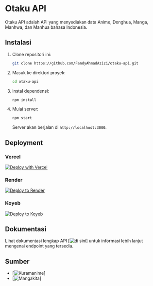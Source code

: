 # Otaku API

Otaku API adalah API yang menyediakan data Anime, Donghua, Manga, Manhwa, dan Manhua bahasa Indonesia.

## Instalasi

1. Clone repositori ini:

   ```bash
   git clone https://github.com/FandyAhmadAzizi/otaku-api.git
   ```

2. Masuk ke direktori proyek:

   ```bash
   cd otaku-api
   ```

3. Instal dependensi:

   ```bash
   npm install
   ```

4. Mulai server:

   ```bash
   npm start
   ```

   Server akan berjalan di `http://localhost:3000`.

## Deployment

### Vercel
[![Deploy with Vercel](https://vercel.com/button)](https://vercel.com/new/clone?repository-url=https%3A%2F%2Fgithub.com%2FFandyAhmadAzizi%2Fotaku-api)

### Render
[![Deploy to Render](https://render.com/images/deploy-to-render-button.svg)](https://render.com/deploy?repo=https://github.com/FandyAhmadAzizi/otaku-api)

### Koyeb
[![Deploy to Koyeb](https://www.koyeb.com/static/images/deploy/button.svg)](https://app.koyeb.com/deploy?type=git&builder=buildpack&repository=github.com/FandyAhmadAzizi/otaku-api&branch=main&name=otaku-api)

## Dokumentasi

Lihat dokumentasi lengkap API [![di sini](https://docs.otaku.us.kg)] untuk informasi lebih lanjut mengenai endpoint yang tersedia.

## Sumber

- [![Kuramanime](https://kuramanime.boo)]
- [![Mangakita](https://mangakita.id)]
